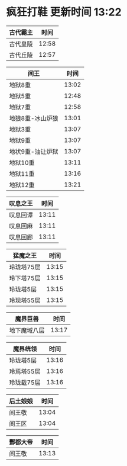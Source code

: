 # 疯狂打鞋 更新时间 13:22

| 古代霸主   | 时间    |
|--------|-------|
| 古代皇陵 | 12:58 |
| 古代丘陵 | 12:57 |

| 间王   | 时间    |
|--------|-------|
| 地狱8重 | 13:02 |
| 地狱5重 | 12:48 |
| 地狱7重 | 12:58 |
| 地狼8重-冰山炉狼 | 13:01 |
| 地狱3重 | 13:07 |
| 地狱9重 | 13:07 |
| 地状9重-油让炉狱 | 13:07 |
| 地狱10重 | 13:11 |
| 地狱11重 | 13:16 |
| 地狱12重 | 13:21 |

| 叹息之王   | 时间    |
|--------|-------|
| 叹息回谭 | 13:11 |
| 叹息回麻 | 13:11 |
| 叹息回廊 | 13:11 |

| 猛魔之王   | 时间    |
|--------|-------|
| 玲珑塔75层 | 13:15 |
| 玲下塔75层 | 13:15 |
| 玲珑塔5层 | 13:15 |
| 玲现塔55层 | 13:15 |

| 魔界巨兽   | 时间    |
|--------|-------|
| 地下魔域八层 | 13:17 |

| 魔界统领   | 时间    |
|--------|-------|
| 玲珑塔5层 | 13:16 |
| 玲焉塔55层 | 13:16 |
| 玲珑载75层 | 13:16 |

| 后土娘娘   | 时间    |
|--------|-------|
| 间王敬 | 13:04 |
| 间王区 | 13:04 |

| 酆都大帝   | 时间    |
|--------|-------|
| 间王敬 | 13:13 |